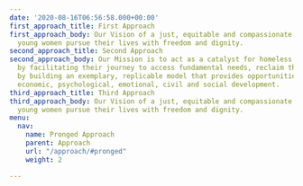 ```yaml
---
date: '2020-08-16T06:56:58.000+00:00'
first_approach_title: First Approach
first_approach_body: Our Vision of a just, equitable and compassionate society where
  young women pursue their lives with freedom and dignity.
second_approach_title: Second Approach
second_approach_body: Our Mission is to act as a catalyst for homeless young women
  by facilitating their journey to access fundamental needs, reclaim their identity
  by building an exemplary, replicable model that provides opportunities for their
  economic, psychological, emotional, civil and social development.
third_approach_title: Third Approach
third_approach_body: Our Vision of a just, equitable and compassionate society where
  young women pursue their lives with freedom and dignity.
menu:
  nav:
    name: Pronged Approach
    parent: Approach
    url: "/approach/#pronged"
    weight: 2

---
```

